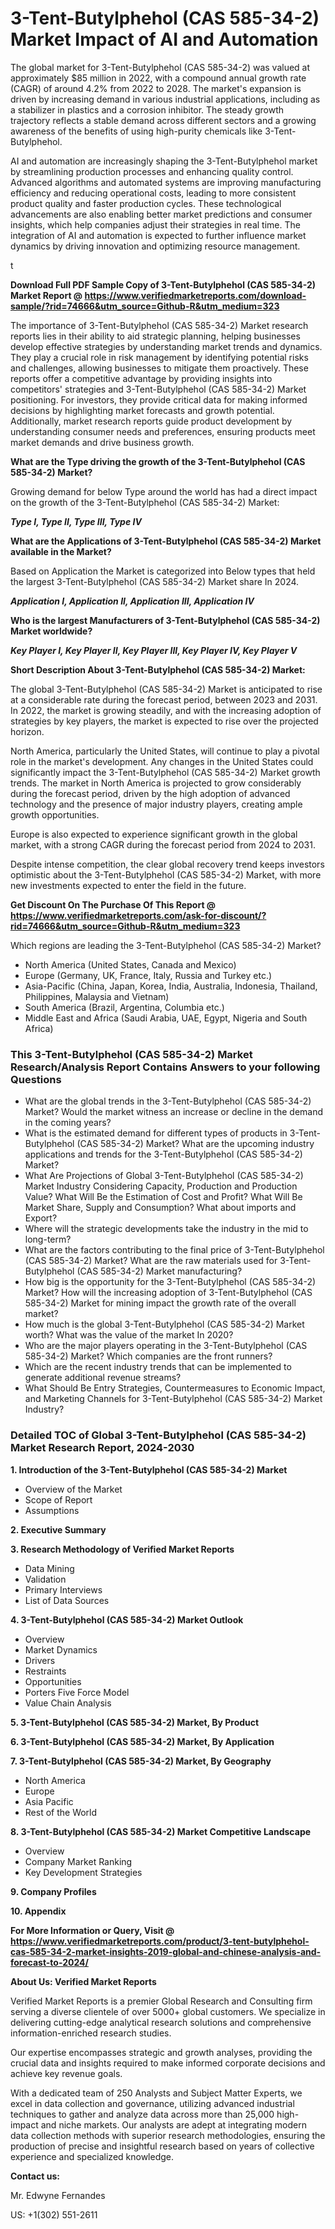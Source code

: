 <meta name="title" content="Global 3-Tent-Butylphehol (CAS 585-34-2) Market Impact of AI and Automation"><meta name="description" content="The global market for 3-Tent-Butylphehol (CAS 585-34-2) was valued at approximately $85 million in 2022, with a compound annual growth rate (CAGR) of around 4.2% from "><meta name="title" content="3-Tent-Butylphehol (CAS 585-34-2) Market Size, Share, Scope, Trends, Growth, Opportunities, Analysis, Forecast"><h1>3-Tent-Butylphehol (CAS 585-34-2) Market Impact of AI and Automation</h1><p>The global market for 3-Tent-Butylphehol (CAS 585-34-2) was valued at approximately $85 million in 2022, with a compound annual growth rate (CAGR) of around 4.2% from 2022 to 2028. The market's expansion is driven by increasing demand in various industrial applications, including as a stabilizer in plastics and a corrosion inhibitor. The steady growth trajectory reflects a stable demand across different sectors and a growing awareness of the benefits of using high-purity chemicals like 3-Tent-Butylphehol.</p><p>AI and automation are increasingly shaping the 3-Tent-Butylphehol market by streamlining production processes and enhancing quality control. Advanced algorithms and automated systems are improving manufacturing efficiency and reducing operational costs, leading to more consistent product quality and faster production cycles. These technological advancements are also enabling better market predictions and consumer insights, which help companies adjust their strategies in real time. The integration of AI and automation is expected to further influence market dynamics by driving innovation and optimizing resource management.</p>t</p><p id="" class=""><strong>Download Full PDF Sample Copy of 3-Tent-Butylphehol (CAS 585-34-2) Market Report @ <a href="https://www.verifiedmarketreports.com/download-sample/?rid=74666&utm_source=Github-R&utm_medium=323" target="_blank">https://www.verifiedmarketreports.com/download-sample/?rid=74666&utm_source=Github-R&utm_medium=323</a></strong></p><p>The importance of&nbsp;3-Tent-Butylphehol (CAS 585-34-2) Market research reports lies in their ability to aid strategic planning, helping businesses develop effective strategies by understanding market trends and dynamics. They play a crucial role in risk management by identifying potential risks and challenges, allowing businesses to mitigate them proactively. These reports offer a competitive advantage by providing insights into competitors' strategies and 3-Tent-Butylphehol (CAS 585-34-2) Market positioning. For investors, they provide critical data for making informed decisions by highlighting market forecasts and growth potential. Additionally, market research reports guide product development by understanding consumer needs and preferences, ensuring products meet market demands and drive business growth.</p><p><strong>What are the&nbsp;Type driving the growth of the 3-Tent-Butylphehol (CAS 585-34-2) Market?</strong></p><p id="" class="">Growing demand for below Type around the world has had a direct impact on the growth of the 3-Tent-Butylphehol (CAS 585-34-2) Market:</p><em><strong>Type I, Type II, Type III, Type IV</strong></em></p><strong>What are the&nbsp;Applications&nbsp;of 3-Tent-Butylphehol (CAS 585-34-2) Market available in the Market?</strong></p><p id="" class="">Based on Application the Market is categorized into Below types that held the largest 3-Tent-Butylphehol (CAS 585-34-2) Market share In 2024.</p><em><strong>Application I, Application II, Application III, Application IV</strong></em></p><strong>Who is the largest Manufacturers of 3-Tent-Butylphehol (CAS 585-34-2) Market worldwide?</strong></p><p><em><strong>Key Player I, Key Player II, Key Player III, Key Player IV, Key Player V</strong></em></p><p id="" class=""><strong>Short Description About 3-Tent-Butylphehol (CAS 585-34-2) Market:</strong></p><p>The global 3-Tent-Butylphehol (CAS 585-34-2) Market is anticipated to rise at a considerable rate during the forecast period, between 2023 and 2031. In 2022, the market is growing steadily, and with the increasing adoption of strategies by key players, the market is expected to rise over the projected horizon.</p><p>North America, particularly the United States, will continue to play a pivotal role in the market's development. Any changes in the United States could significantly impact the 3-Tent-Butylphehol (CAS 585-34-2) Market growth trends. The market in North America is projected to grow considerably during the forecast period, driven by the high adoption of advanced technology and the presence of major industry players, creating ample growth opportunities.</p><p>Europe is also expected to experience significant growth in the global market, with a strong CAGR during the forecast period from 2024 to 2031.</p><p>Despite intense competition, the clear global recovery trend keeps investors optimistic about the 3-Tent-Butylphehol (CAS 585-34-2) Market, with more new investments expected to enter the field in the future.</p><p id="" class=""><strong>Get Discount On The Purchase Of This Report @ <a href="https://www.verifiedmarketreports.com/ask-for-discount/?rid=74666&utm_source=Github-R&utm_medium=323" target="_blank">https://www.verifiedmarketreports.com/ask-for-discount/?rid=74666&utm_source=Github-R&utm_medium=323</a></strong></p>Which regions are leading the 3-Tent-Butylphehol (CAS 585-34-2) Market?</p><ul><li>North America (United States, Canada and Mexico)</li><li>Europe (Germany, UK, France, Italy, Russia and Turkey etc.)</li><li>Asia-Pacific (China, Japan, Korea, India, Australia, Indonesia, Thailand, Philippines, Malaysia and Vietnam)</li><li>South America (Brazil, Argentina, Columbia etc.)</li><li>Middle East and Africa (Saudi Arabia, UAE, Egypt, Nigeria and South Africa)</li></ul><h3 id="" class="">This 3-Tent-Butylphehol (CAS 585-34-2) Market Research/Analysis Report Contains Answers to your following Questions</h3><ul><li>What are the global trends in the 3-Tent-Butylphehol (CAS 585-34-2) Market? Would the market witness an increase or decline in the demand in the coming years?</li><li>What is the estimated demand for different types of products in 3-Tent-Butylphehol (CAS 585-34-2) Market? What are the upcoming industry applications and trends for the 3-Tent-Butylphehol (CAS 585-34-2) Market?</li><li>What Are Projections of Global 3-Tent-Butylphehol (CAS 585-34-2) Market Industry Considering Capacity, Production and Production Value? What Will Be the Estimation of Cost and Profit? What Will Be Market Share, Supply and Consumption? What about imports and Export?</li><li>Where will the strategic developments take the industry in the mid to long-term?</li><li>What are the factors contributing to the final price of 3-Tent-Butylphehol (CAS 585-34-2) Market? What are the raw materials used for 3-Tent-Butylphehol (CAS 585-34-2) Market manufacturing?</li><li>How big is the opportunity for the 3-Tent-Butylphehol (CAS 585-34-2) Market? How will the increasing adoption of 3-Tent-Butylphehol (CAS 585-34-2) Market for mining impact the growth rate of the overall market?</li><li>How much is the global 3-Tent-Butylphehol (CAS 585-34-2) Market worth? What was the value of the market In 2020?</li><li>Who are the major players operating in the 3-Tent-Butylphehol (CAS 585-34-2) Market? Which companies are the front runners?</li><li>Which are the recent industry trends that can be implemented to generate additional revenue streams?</li><li>What Should Be Entry Strategies, Countermeasures to Economic Impact, and Marketing Channels for 3-Tent-Butylphehol (CAS 585-34-2) Market Industry?</li></ul><h3 id="" class="">Detailed TOC of Global 3-Tent-Butylphehol (CAS 585-34-2) Market Research Report, 2024-2030</h3><p id="" class=""><strong>1. Introduction of the 3-Tent-Butylphehol (CAS 585-34-2) Market</strong></p><ul><li>Overview of the Market</li><li>Scope of Report</li><li>Assumptions</li></ul><p id="" class=""><strong>2. Executive Summary</strong></p><p id="" class=""><strong>3. Research Methodology of Verified Market Reports</strong></p><ul><li>Data Mining</li><li>Validation</li><li>Primary Interviews</li><li>List of Data Sources</li></ul><p id="" class=""><strong>4. 3-Tent-Butylphehol (CAS 585-34-2) Market Outlook</strong></p><ul><li>Overview</li><li>Market Dynamics</li><li>Drivers</li><li>Restraints</li><li>Opportunities</li><li>Porters Five Force Model</li><li>Value Chain Analysis</li></ul><p id="" class=""><strong>5. 3-Tent-Butylphehol (CAS 585-34-2) Market, By Product</strong></p><p id="" class=""><strong>6. 3-Tent-Butylphehol (CAS 585-34-2) Market, By Application</strong></p><p id="" class=""><strong>7. 3-Tent-Butylphehol (CAS 585-34-2) Market, By Geography</strong></p><ul><li>North America</li><li>Europe</li><li>Asia Pacific</li><li>Rest of the World</li></ul><p id="" class=""><strong>8. 3-Tent-Butylphehol (CAS 585-34-2) Market Competitive Landscape</strong></p><ul><li>Overview</li><li>Company Market Ranking</li><li>Key Development Strategies</li></ul><p id="" class=""><strong>9. Company Profiles</strong></p><p id="" class=""><strong>10. Appendix</strong></p><p id="" class=""><strong>For More Information or Query, Visit @ <a href="https://www.verifiedmarketreports.com/product/3-tent-butylphehol-cas-585-34-2-market-insights-2019-global-and-chinese-analysis-and-forecast-to-2024/" target="_blank">https://www.verifiedmarketreports.com/product/3-tent-butylphehol-cas-585-34-2-market-insights-2019-global-and-chinese-analysis-and-forecast-to-2024/</a></strong></p><p id="" class=""><strong>About Us: Verified Market Reports</strong></p><p id="" class="">Verified Market Reports is a premier Global Research and Consulting firm serving a diverse clientele of over 5000+ global customers. We specialize in delivering cutting-edge analytical research solutions and comprehensive information-enriched research studies.</p><p id="" class="">Our expertise encompasses strategic and growth analyses, providing the crucial data and insights required to make informed corporate decisions and achieve key revenue goals.</p><p id="" class="">With a dedicated team of 250 Analysts and Subject Matter Experts, we excel in data collection and governance, utilizing advanced industrial techniques to gather and analyze data across more than 25,000 high-impact and niche markets. Our analysts are adept at integrating modern data collection methods with superior research methodologies, ensuring the production of precise and insightful research based on years of collective experience and specialized knowledge.</p><p id="" class=""><strong>Contact us:</strong></p><p id="" class="">Mr. Edwyne Fernandes</p><p id="" class="">US: +1(302) 551-2611</p>